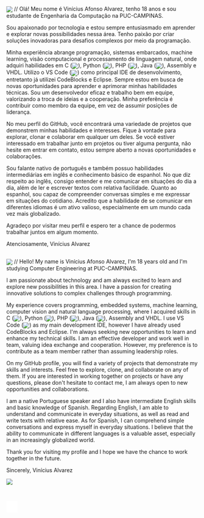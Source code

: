 <img width="20px" align="center" src="https://logodownload.org/wp-content/uploads/2022/05/brazil-flag-bandeira.png"/> // Olá! Meu nome é Vinícius Afonso Alvarez, tenho 18 anos e sou estudante de Engenharia da Computação na PUC-CAMPINAS. 

Sou apaixonado por tecnologia e estou sempre entusiasmado em aprender e explorar novas possibilidades nessa área. Tenho paixão por criar soluções inovadoras para desafios complexos por meio da programação.

Minha experiência abrange programação, sistemas embarcados, machine learning, visão computacional e processamento de linguagem natural, onde adquiri habilidades em C (<img width="20px" align="center" src="https://cdn.jsdelivr.net/gh/devicons/devicon/icons/c/c-original.svg"/>), Python ([<img width="20px" align="center" src="https://cdn.jsdelivr.net/gh/devicons/devicon/icons/python/python-original.svg"/>](https://www.python.org)), PHP ([<img  width="20px" align="center" src="https://cdn.jsdelivr.net/gh/devicons/devicon/icons/php/php-original.svg"/>](https://www.php.net)), Java ([<img width="20px" align="center" src="https://cdn.jsdelivr.net/gh/devicons/devicon/icons/java/java-original.svg"/>](https://www.java.com/pt-BR/)), Assembly e VHDL. Utilizo o VS Code ([<img width="15px" align="center" src="https://cdn.jsdelivr.net/gh/devicons/devicon/icons/vscode/vscode-original.svg"/>](https://code.visualstudio.com)) como principal IDE de desenvolvimento, entretanto já utilizei CodeBlocks e Eclipse. Sempre estou em busca de novas oportunidades para aprender e aprimorar minhas habilidades técnicas. Sou um desenvolvedor eficaz e trabalho bem em equipe, valorizando a troca de ideias e a cooperação. Minha preferência é contribuir como membro da equipe, em vez de assumir posições de liderança.

No meu perfil do GitHub, você encontrará uma variedade de projetos que demonstrem minhas habilidades e interesses. Fique à vontade para explorar, clonar e colaborar em qualquer um deles. Se você estiver interessado em trabalhar junto em projetos ou tiver alguma pergunta, não hesite em entrar em contato, estou sempre aberto a novas oportunidades e colaborações.

Sou falante nativo de português e também possuo habilidades intermediárias em inglês e conhecimento básico de espanhol.
No que diz respeito ao inglês, consigo entender e me comunicar em situações do dia a dia, além de ler e escrever textos com relativa facilidade. Quanto ao espanhol, sou capaz de compreender conversas simples e me expressar em situações do cotidiano. Acredito que a habilidade de se comunicar em diferentes idiomas é um ativo valioso, especialmente em um mundo cada vez mais globalizado. 

Agradeço por visitar meu perfil e espero ter a chance de podermos trabalhar juntos em algum momento.

Atenciosamente, Vinícius Alvarez

##
<img width="20px" align="center" src="https://static.mundoeducacao.uol.com.br/mundoeducacao/2022/05/bandeira-estados-unidos.jpg"/> // Hello! My name is Vinícius Afonso Alvarez, I'm 18 years old and I'm studying Computer Engineering at PUC-CAMPINAS.

I am passionate about technology and am always excited to learn and explore new possibilities in this area. I have a passion for creating innovative solutions to complex challenges through programming. 

My experience covers programming, embedded systems, machine learning, computer vision and natural language processing, where I acquired skills in C (<img width="20px" align="center" src="https://cdn.jsdelivr.net/gh/devicons/devicon/icons/c/c-original.svg"/>), Python ([<img width="20px" align="center" src="https://cdn.jsdelivr.net/gh/devicons/devicon/icons/python/python-original.svg"/>](https://www.python.org)), PHP ([<img  width="20px" align="center" src="https://cdn.jsdelivr.net/gh/devicons/devicon/icons/php/php-original.svg"/>](https://www.php.net)), Java ([<img width="20px" align="center" src="https://cdn.jsdelivr.net/gh/devicons/devicon/icons/java/java-original.svg"/>](https://www.java.com/pt-BR/)), Assembly and VHDL. I use VS Code ([<img width="15px" align="center" src="https://cdn.jsdelivr.net/gh/devicons/devicon/icons/vscode/vscode-original.svg"/>](https://code.visualstudio.com)) as my main development IDE, however I have already used CodeBlocks and Eclipse. I'm always seeking new opportunities to learn and enhance my technical skills. I am an effective developer and work well in team, valuing idea exchange and cooperation. However, my preference is to contribute as a team member rather than assuming leadership roles.

On my GitHub profile, you will find a variety of projects that demonstrate my skills and interests. Feel free to explore, clone, and collaborate on any of them. If you are interested in working together on projects or have any questions, please don't hesitate to contact me, I am always open to new opportunities and collaborations.

I am a native Portuguese speaker and I also have intermediate English skills and basic knowledge of Spanish. Regarding English, I am able to understand and communicate in everyday situations, as well as read and write texts with relative ease. As for Spanish, I can comprehend simple conversations and express myself in everyday situations. I believe that the ability to communicate in different languages is a valuable asset, especially in an increasingly globalized world.

Thank you for visiting my profile and I hope we have the chance to work together in the future.

Sincerely, Vinícius Alvarez

<img height="150em" src="https://github-readme-stats-eight-theta.vercel.app/api/top-langs/?username=VinizAA&layout=compact&langs_count=8&theme=algolia"/>
</a>

# 
<a href="https://www.instagram.com/vini_alvarez" target="_blank"><img align="left" alt="Instagram" width="30px" src="https://github.com/Aakarsh-B/trying-repos/blob/master/insta.svg"/>
